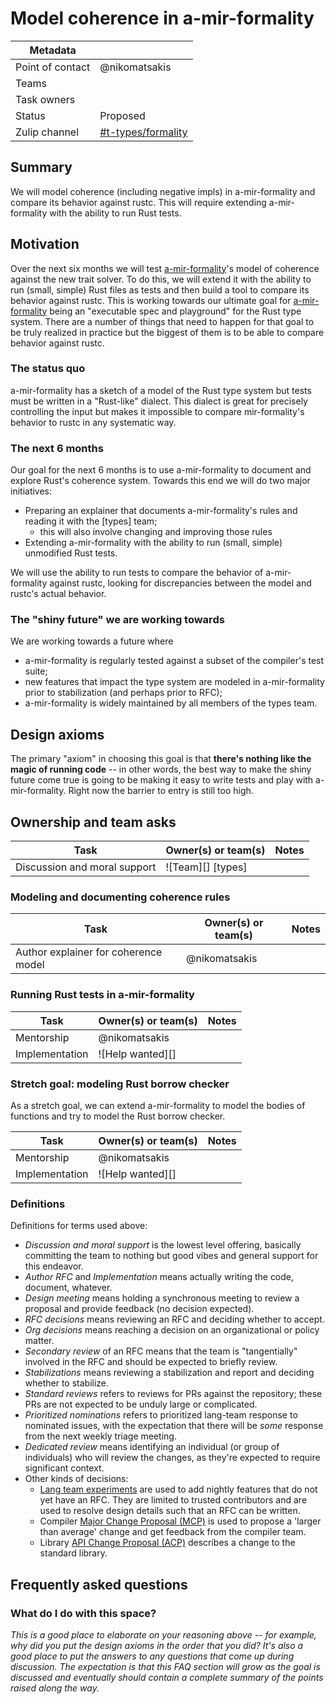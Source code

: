 # Model coherence in a-mir-formality

| Metadata         |               |
|------------------|---------------|
| Point of contact | @nikomatsakis |
| Teams | <!-- TEAMS WITH ASKS --> |
| Task owners      | <!-- TASK OWNERS --> |
| Status           | Proposed      |
| Zulip channel  | [#t-types/formality][channel]      |

[channel]: https://rust-lang.zulipchat.com/#narrow/channel/402470-t-types.2Fformality

## Summary

We will model coherence (including negative impls) in a-mir-formality and compare its behavior against rustc.
This will require extending a-mir-formality with the ability to run Rust tests.

## Motivation

Over the next six months we will test [a-mir-formality][]'s model of coherence against the new trait solver.
To do this, we will extend it with the ability to run (small, simple) Rust files as tests and then build a tool to compare its behavior against rustc.
This is working towards our ultimate goal for [a-mir-formality] being an "executable spec and playground" for the Rust type system.
There are a number of things that need to happen for that goal to be truly realized in practice but the biggest of them is to be able to compare behavior against rustc.

[a-mir-formality]: https://github.com/rust-lang/a-mir-formality

### The status quo

a-mir-formality has a sketch of a model of the Rust type system but tests must be written in a "Rust-like" dialect.
This dialect is great for precisely controlling the input but makes it impossible to compare mir-formality's behavior to rustc in any systematic way.

### The next 6 months

Our goal for the next 6 months is to use a-mir-formality to document and explore Rust's coherence system.
Towards this end we will do two major initiatives:

* Preparing an explainer that documents a-mir-formality's rules and reading it with the [types] team;
    * this will also involve changing and improving those rules
* Extending a-mir-formality with the ability to run (small, simple) unmodified Rust tests.

We will use the ability to run tests to compare the behavior of a-mir-formality against rustc, looking for discrepancies between the model and rustc's actual behavior.

### The "shiny future" we are working towards

We are working towards a future where

* a-mir-formality is regularly tested against a subset of the compiler's test suite;
* new features that impact the type system are modeled in a-mir-formality prior to stabilization (and perhaps prior to RFC);
* a-mir-formality is widely maintained by all members of the types team.

## Design axioms

The primary "axiom" in choosing this goal is that **there's nothing like the magic of running code** -- in other words, the best way to make the shiny future come true is going to be making it easy to write tests and play with a-mir-formality. Right now the barrier to entry is still too high. 

[da]: ../about/design_axioms.md

## Ownership and team asks

| Task                         | Owner(s) or team(s) | Notes |
|------------------------------|---------------------|-------|
| Discussion and moral support | ![Team][] [types]   |       |

### Modeling and documenting coherence rules

| Task                                 | Owner(s) or team(s) | Notes |
|--------------------------------------|---------------------|-------|
| Author explainer for coherence model | @nikomatsakis       |       |

### Running Rust tests in a-mir-formality

| Task           | Owner(s) or team(s) | Notes |
|----------------|---------------------|-------|
| Mentorship     | @nikomatsakis       |       |
| Implementation | ![Help wanted][]    |       |

### Stretch goal: modeling Rust borrow checker

As a stretch goal, we can extend a-mir-formality to model the bodies of functions and try to model the Rust borrow checker.

| Task           | Owner(s) or team(s) | Notes |
|----------------|---------------------|-------|
| Mentorship     | @nikomatsakis       |       |
| Implementation | ![Help wanted][]    |       |

### Definitions

Definitions for terms used above:

* *Discussion and moral support* is the lowest level offering, basically committing the team to nothing but good vibes and general support for this endeavor.
* *Author RFC* and *Implementation* means actually writing the code, document, whatever.
* *Design meeting* means holding a synchronous meeting to review a proposal and provide feedback (no decision expected).
* *RFC decisions* means reviewing an RFC and deciding whether to accept.
* *Org decisions* means reaching a decision on an organizational or policy matter.
* *Secondary review* of an RFC means that the team is "tangentially" involved in the RFC and should be expected to briefly review.
* *Stabilizations* means reviewing a stabilization and report and deciding whether to stabilize.
* *Standard reviews* refers to reviews for PRs against the repository; these PRs are not expected to be unduly large or complicated.
* *Prioritized nominations* refers to prioritized lang-team response to nominated issues, with the expectation that there will be *some* response from the next weekly triage meeting.
* *Dedicated review* means identifying an individual (or group of individuals) who will review the changes, as they're expected to require significant context.
* Other kinds of decisions:
    * [Lang team experiments](https://lang-team.rust-lang.org/how_to/experiment.html) are used to add nightly features that do not yet have an RFC. They are limited to trusted contributors and are used to resolve design details such that an RFC can be written.
    * Compiler [Major Change Proposal (MCP)](https://forge.rust-lang.org/compiler/mcp.html) is used to propose a 'larger than average' change and get feedback from the compiler team.
    * Library [API Change Proposal (ACP)](https://std-dev-guide.rust-lang.org/development/feature-lifecycle.html) describes a change to the standard library.

## Frequently asked questions

### What do I do with this space?

*This is a good place to elaborate on your reasoning above -- for example, why did you put the design axioms in the order that you did? It's also a good place to put the answers to any questions that come up during discussion. The expectation is that this FAQ section will grow as the goal is discussed and eventually should contain a complete summary of the points raised along the way.*